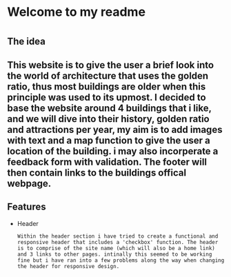 <h1>Welcome to my readme<h1> 

<h2>The idea<h2>

<p>This website is to give the user a brief look into the world of architecture that uses the golden ratio, thus most buildings are older when this principle was used to its upmost. I decided to base the website around 4 buildings that i like, and we will dive into their history, golden ratio and attractions per year, my aim is to add images with text and a map function to give the user a location of the building. i may also incorperate a feedback form with validation. The footer will then contain links to the buildings offical webpage.<p>

<h2>Features</h2>

<ul>
    <li>Header</li>

    Within the header section i have tried to create a functional and responsive header that includes a 'checkbox' function. The header is to comprise of the site name (which will also be a home link) and 3 links to other pages. intinally this seemed to be working fine but i have ran into a few problems along the way when changing the header for responsive design.